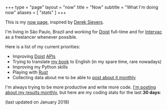 +++
type = "page"
layout = "now"
title = "Now"
subtitle = "What I'm doing now"
aliases = [
    "stats"
]
+++

This is my [now page](http://nownownow.com/about), inspired
by [Derek Sievers](https://sivers.org/now).

I'm living in São Paulo, Brazil and working
for [Doist](https://doist.com) full-time and
for [Intervac](https://intervac-homeexchange.com) as a freelancer
whenever possible.

Here is a list of my current priorities:

+ Improving [Doist](https://developer.todoist.com) [APIs](https://developer.twistapp.com)
+ Trying to translate [my book](https://desconstruindoaweb.com.br) to English (in my spare time, rare nowadays)
+ Improving my Python skills
+ Playing with [Rust](https://www.rust-lang.org/en-US/)
+ Collecting data about me to be able to [post about it monthly](/tags/stats)

I'm always trying to be more productive and write more code. [I'm posting about
my results monthly](/tags/stats), but here are my coding stats for the last
**30 days**:

(last updated on January 2018)
